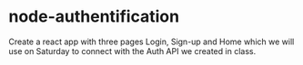 # node-authentification

Create a react app with three pages Login, Sign-up and Home which we will use on Saturday to connect with the Auth API we created in class.
